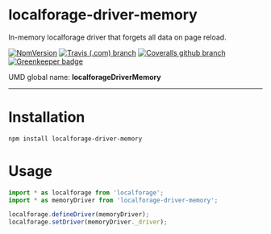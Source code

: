 # localforage-driver-memory

In-memory localforage driver that forgets all data on page reload.

[![NpmVersion](https://img.shields.io/npm/v/localforage-driver-memory.svg?style=flat-square)](https://www.npmjs.com/package/localforage-driver-memory)
[![Travis (.com) branch](https://img.shields.io/travis/com/Alorel/localforage-driver-memory/1.0.2.svg?style=flat-square)](https://travis-ci.com/Alorel/localforage-driver-memory)
[![Coveralls github branch](https://img.shields.io/coveralls/github/Alorel/localforage-driver-memory/1.0.2.svg?style=flat-square)](https://coveralls.io/github/Alorel/localforage-driver-memory)
[![Greenkeeper badge](https://badges.greenkeeper.io/Alorel/localforage-driver-memory.svg)](https://greenkeeper.io/)

UMD global name: **localforageDriverMemory**

---

# Installation

```bash
npm install localforage-driver-memory
```

# Usage

```javascript
import * as localforage from 'localforage';
import * as memoryDriver from 'localforage-driver-memory';

localforage.defineDriver(memoryDriver);
localforage.setDriver(memoryDriver._driver);

```

